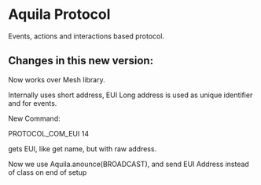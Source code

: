 # Aquila Protocol

Events, actions and interactions based protocol.

## Changes in this new version:

Now works over Mesh library.

Internally uses short address, EUI Long address is used as unique identifier and for events.

New Command:

PROTOCOL_COM_EUI 14

gets EUI, like get name, but with raw address.

Now we use Aquila.anounce(BROADCAST), and send EUI Address instead of class on end of setup